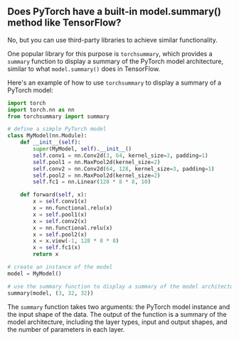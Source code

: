 ## Does PyTorch have a built-in model.summary() method like TensorFlow?

No, but you can use third-party libraries to achieve similar functionality.

One popular library for this purpose is `torchsummary`, which provides a `summary` function to display a summary of the PyTorch model architecture, similar to what `model.summary()` does in TensorFlow.

Here's an example of how to use `torchsummary` to display a summary of a PyTorch model:

```python
import torch
import torch.nn as nn
from torchsummary import summary

# define a simple PyTorch model
class MyModel(nn.Module):
    def __init__(self):
        super(MyModel, self).__init__()
        self.conv1 = nn.Conv2d(3, 64, kernel_size=3, padding=1)
        self.pool1 = nn.MaxPool2d(kernel_size=2)
        self.conv2 = nn.Conv2d(64, 128, kernel_size=3, padding=1)
        self.pool2 = nn.MaxPool2d(kernel_size=2)
        self.fc1 = nn.Linear(128 * 8 * 8, 10)

    def forward(self, x):
        x = self.conv1(x)
        x = nn.functional.relu(x)
        x = self.pool1(x)
        x = self.conv2(x)
        x = nn.functional.relu(x)
        x = self.pool2(x)
        x = x.view(-1, 128 * 8 * 8)
        x = self.fc1(x)
        return x

# create an instance of the model
model = MyModel()

# use the summary function to display a summary of the model architecture
summary(model, (3, 32, 32))
```

The `summary` function takes two arguments: the PyTorch model instance and the input shape of the data. The output of the function is a summary of the model architecture, including the layer types, input and output shapes, and the number of parameters in each layer.

